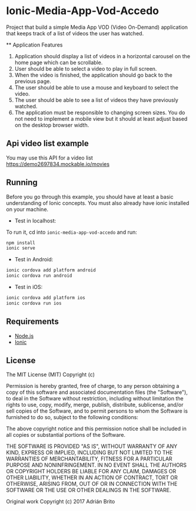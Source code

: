 # Ionic-Media-App-Vod-Accedo

Project that build a simple Media App VOD (Video On-Demand) application that keeps track of a list of videos the user has 
watched. 

** Application Features
  
  1. Application should display a list of videos in a horizontal carousel on the home page which can be scrollable.
  2. User should be able to select a video to play in full screen.
  3. When the video is finished, the application should go back to the previous page.
  4. The user should be able to use a mouse and keyboard to select the video.
  5. The user should be able to see a list of videos they have previously watched.
  6. The application must be responsible to changing screen sizes. You do not need to implement a mobile view but it should at least adjust based on the
  desktop browser width.

## Api video list example

You may use this API for a video list https://demo2697834.mockable.io/movies

## Running

Before you go through this example, you should have at least a basic understanding of Ionic concepts. You must also already have ionic installed on your machine.

* Test in localhost:

To run it, cd into `ionic-media-app-vod-accedo` and run:

```bash
npm install
ionic serve
```

* Test in Android: 

```bash
ionic cordova add platform android
ionic cordova run android
```

* Test in iOS: 

```bash
ionic cordova add platform ios
ionic cordova run ios
```

## Requirements

* [Node.js](http://nodejs.org/)
* [Ionic](https://ionicframework.com/getting-started/)

## License
   
The MIT License (MIT) Copyright (c)

Permission is hereby granted, free of charge, to any person obtaining a copy of this software and associated documentation files (the "Software"), to deal in the Software without restriction, including without limitation the rights to use, copy, modify, merge, publish, distribute, sublicense, and/or sell copies of the Software, and to permit persons to whom the Software is furnished to do so, subject to the following conditions:

The above copyright notice and this permission notice shall be included in all copies or substantial portions of the Software.

THE SOFTWARE IS PROVIDED "AS IS", WITHOUT WARRANTY OF ANY KIND, EXPRESS OR IMPLIED, INCLUDING BUT NOT LIMITED TO THE WARRANTIES OF MERCHANTABILITY, FITNESS FOR A PARTICULAR PURPOSE AND NONINFRINGEMENT. IN NO EVENT SHALL THE AUTHORS OR COPYRIGHT HOLDERS BE LIABLE FOR ANY CLAIM, DAMAGES OR OTHER LIABILITY, WHETHER IN AN ACTION OF CONTRACT, TORT OR OTHERWISE, ARISING FROM, OUT OF OR IN CONNECTION WITH THE SOFTWARE OR THE USE OR OTHER DEALINGS IN THE SOFTWARE.
   
Original work Copyright (c) 2017 Adrián Brito